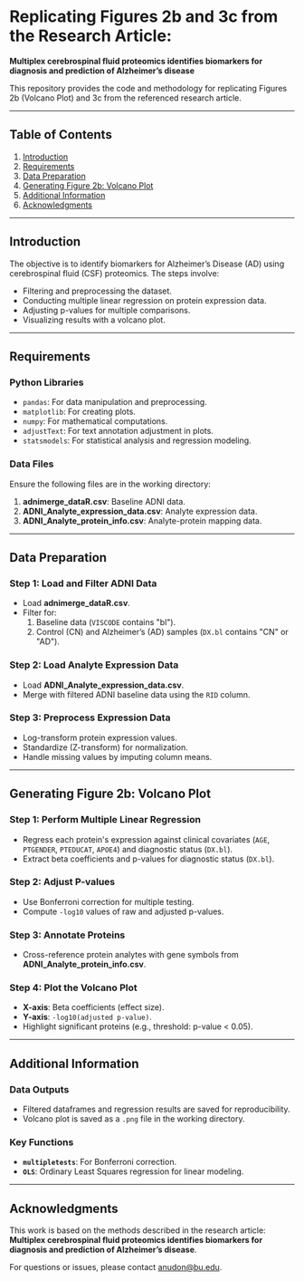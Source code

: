# Replicating Figures 2b and 3c from the Research Article: 
**Multiplex cerebrospinal fluid proteomics identifies biomarkers for diagnosis and prediction of Alzheimer’s disease**

This repository provides the code and methodology for replicating Figures 2b (Volcano Plot) and 3c from the referenced research article.

---

## Table of Contents
1. [Introduction](#introduction)
2. [Requirements](#requirements)
3. [Data Preparation](#data-preparation)
4. [Generating Figure 2b: Volcano Plot](#generating-figure-2b-volcano-plot)
5. [Additional Information](#additional-information)
6. [Acknowledgments](#acknowledgments)

---

## Introduction
The objective is to identify biomarkers for Alzheimer’s Disease (AD) using cerebrospinal fluid (CSF) proteomics. The steps involve:
- Filtering and preprocessing the dataset.
- Conducting multiple linear regression on protein expression data.
- Adjusting p-values for multiple comparisons.
- Visualizing results with a volcano plot.

---

## Requirements
### Python Libraries
- `pandas`: For data manipulation and preprocessing.
- `matplotlib`: For creating plots.
- `numpy`: For mathematical computations.
- `adjustText`: For text annotation adjustment in plots.
- `statsmodels`: For statistical analysis and regression modeling.

### Data Files
Ensure the following files are in the working directory:
1. **adnimerge_dataR.csv**: Baseline ADNI data.
2. **ADNI_Analyte_expression_data.csv**: Analyte expression data.
3. **ADNI_Analyte_protein_info.csv**: Analyte-protein mapping data.

---

## Data Preparation
### Step 1: Load and Filter ADNI Data
- Load **adnimerge_dataR.csv**.
- Filter for:
  1. Baseline data (`VISCODE` contains "bl").
  2. Control (CN) and Alzheimer’s (AD) samples (`DX.bl` contains "CN" or "AD").

### Step 2: Load Analyte Expression Data
- Load **ADNI_Analyte_expression_data.csv**.
- Merge with filtered ADNI baseline data using the `RID` column.

### Step 3: Preprocess Expression Data
- Log-transform protein expression values.
- Standardize (Z-transform) for normalization.
- Handle missing values by imputing column means.

---

## Generating Figure 2b: Volcano Plot
### Step 1: Perform Multiple Linear Regression
- Regress each protein's expression against clinical covariates (`AGE`, `PTGENDER`, `PTEDUCAT`, `APOE4`) and diagnostic status (`DX.bl`).
- Extract beta coefficients and p-values for diagnostic status (`DX.bl`).

### Step 2: Adjust P-values
- Use Bonferroni correction for multiple testing.
- Compute `-log10` values of raw and adjusted p-values.

### Step 3: Annotate Proteins
- Cross-reference protein analytes with gene symbols from **ADNI_Analyte_protein_info.csv**.

### Step 4: Plot the Volcano Plot
- **X-axis**: Beta coefficients (effect size).
- **Y-axis**: `-log10(adjusted p-value)`.
- Highlight significant proteins (e.g., threshold: p-value < 0.05).

---

## Additional Information
### Data Outputs
- Filtered dataframes and regression results are saved for reproducibility.
- Volcano plot is saved as a `.png` file in the working directory.

### Key Functions
- **`multipletests`**: For Bonferroni correction.
- **`OLS`**: Ordinary Least Squares regression for linear modeling.

---

## Acknowledgments
This work is based on the methods described in the research article:  
**Multiplex cerebrospinal fluid proteomics identifies biomarkers for diagnosis and prediction of Alzheimer’s disease**.  

For questions or issues, please contact anudon@bu.edu.
